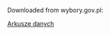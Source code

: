 Downloaded from wybory.gov.pl:

[Arkusze danych](https://wybory.gov.pl/prezydent2025/pl/dane_w_arkuszach)